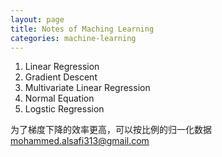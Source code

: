 ```yaml
---
layout: page
title: Notes of Maching Learning
categories: machine-learning
---
```


1. Linear Regression
2. Gradient Descent
3. Multivariate Linear Regression
4. Normal Equation
5. Logstic Regression

为了梯度下降的效率更高，可以按比例的归一化数据
mohammed.alsafi313@gmail.com
